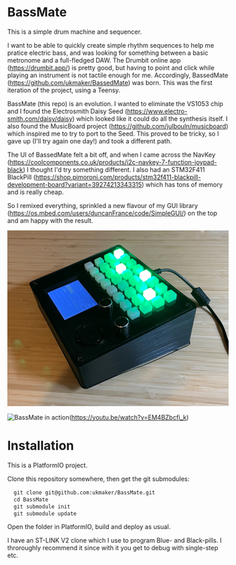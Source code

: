 # BassMate

This is a simple drum machine and sequencer.

I want to be able to quickly create simple rhythm sequences to help me pratice electric bass, and was looking for something between a basic metronome and a full-fledged DAW.
The Drumbit online app (https://drumbit.app/) is pretty good, but having to point and click while playing an instrument is not tactile enough for me.
Accordingly, BassedMate (https://github.com/ukmaker/BassedMate) was born. This was the first iteration of the project, using a Teensy.

BassMate (this repo) is an evolution. I wanted to eliminate the VS1053 chip and I found the Electrosmith Daisy Seed (https://www.electro-smith.com/daisy/daisy)
which looked like it could do all the synthesis itself. I also found the MusicBoard project (https://github.com/julbouln/musicboard) which inspired me
to try to port to the Seed. This proved to be tricky, so I gave up (I'll try again one day!) and took a different path.

The UI of BassedMate felt a bit off, and when I came across the NavKey (https://coolcomponents.co.uk/products/i2c-navkey-7-function-joypad-black)
I thought I'd try something different. I also had an STM32F411 BlackPill (https://shop.pimoroni.com/products/stm32f411-blackpill-development-board?variant=39274213343315)
which has tons of memory and is really cheap.

So I remixed everything, sprinkled a new flavour of my GUI library (https://os.mbed.com/users/duncanFrance/code/SimpleGUI/) on the top and am happy with the result.

![The Finished BassMate](https://raw.githubusercontent.com/ukmaker/BassMate/master/assets/SideView.JPG)

![BassMate in action](https://youtu.be/vi/EM4BZbcfi_k/0.jpg)(https://youtu.be/watch?v=EM4BZbcfi_k)

# Installation
This is a PlatformIO project.

Clone this repository somewhere, then get the git submodules:
```
  git clone git@github.com:ukmaker/BassMate.git
  cd BassMate
  git submodule init
  git submodule update
```

Open the folder in PlatformIO, build and deploy as usual.

I have an ST-LINK V2 clone which I use to program Blue- and Black-pills. I throroughly
recommend it since with it you get to debug with single-step etc.